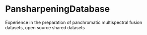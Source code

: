 # PansharpeningDatabase
Experience in the preparation of panchromatic multispectral fusion datasets, open source shared datasets
